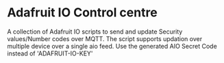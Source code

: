 Adafruit IO Control centre
===========================

A collection of Adafruit IO scripts to send and update Security values/Number codes over MQTT.
The script supports updation over multiple device over a single aio feed.
Use the generated AIO Secret Code instead of 'ADAFRUIT-IO-KEY'
